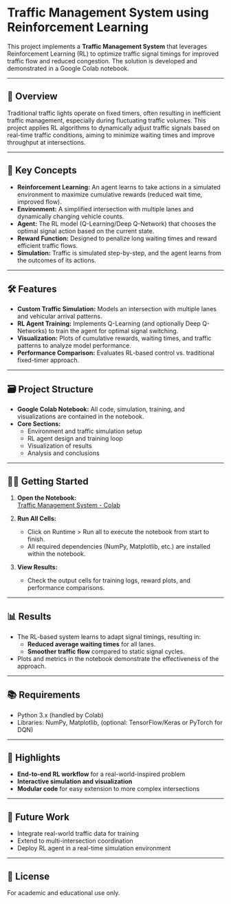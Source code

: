 # Traffic Management System using Reinforcement Learning

This project implements a **Traffic Management System** that leverages Reinforcement Learning (RL) to optimize traffic signal timings for improved traffic flow and reduced congestion. The solution is developed and demonstrated in a Google Colab notebook.

---

## 🚦 Overview

Traditional traffic lights operate on fixed timers, often resulting in inefficient traffic management, especially during fluctuating traffic volumes. This project applies RL algorithms to dynamically adjust traffic signals based on real-time traffic conditions, aiming to minimize waiting times and improve throughput at intersections.

---

## 🧠 Key Concepts

- **Reinforcement Learning:** An agent learns to take actions in a simulated environment to maximize cumulative rewards (reduced wait time, improved flow).
- **Environment:** A simplified intersection with multiple lanes and dynamically changing vehicle counts.
- **Agent:** The RL model (Q-Learning/Deep Q-Network) that chooses the optimal signal action based on the current state.
- **Reward Function:** Designed to penalize long waiting times and reward efficient traffic flows.
- **Simulation:** Traffic is simulated step-by-step, and the agent learns from the outcomes of its actions.

---

## 🛠️ Features

- **Custom Traffic Simulation:** Models an intersection with multiple lanes and vehicular arrival patterns.
- **RL Agent Training:** Implements Q-Learning (and optionally Deep Q-Networks) to train the agent for optimal signal switching.
- **Visualization:** Plots of cumulative rewards, waiting times, and traffic patterns to analyze model performance.
- **Performance Comparison:** Evaluates RL-based control vs. traditional fixed-timer approach.

---

## 🗃️ Project Structure

- **Google Colab Notebook:** All code, simulation, training, and visualizations are contained in the notebook.
- **Core Sections:**
  - Environment and traffic simulation setup
  - RL agent design and training loop
  - Visualization of results
  - Analysis and conclusions

---

## 🧑‍💻 Getting Started

1. **Open the Notebook:**  
   [Traffic Management System - Colab](https://colab.research.google.com/drive/1dWHILiypyFKa1GGVo0gU6mv8xNZhwMm_?usp=sharing)

2. **Run All Cells:**  
   - Click on Runtime > Run all to execute the notebook from start to finish.
   - All required dependencies (NumPy, Matplotlib, etc.) are installed within the notebook.

3. **View Results:**  
   - Check the output cells for training logs, reward plots, and performance comparisons.

---

## 📊 Results

- The RL-based system learns to adapt signal timings, resulting in:
  - **Reduced average waiting times** for all lanes.
  - **Smoother traffic flow** compared to static signal cycles.
- Plots and metrics in the notebook demonstrate the effectiveness of the approach.

---

## 📚 Requirements

- Python 3.x (handled by Colab)
- Libraries: NumPy, Matplotlib, (optional: TensorFlow/Keras or PyTorch for DQN)

---

## 📌 Highlights

- **End-to-end RL workflow** for a real-world-inspired problem
- **Interactive simulation and visualization**
- **Modular code** for easy extension to more complex intersections

---

## 🤖 Future Work

- Integrate real-world traffic data for training
- Extend to multi-intersection coordination
- Deploy RL agent in a real-time simulation environment

---

## 📄 License

For academic and educational use only.
